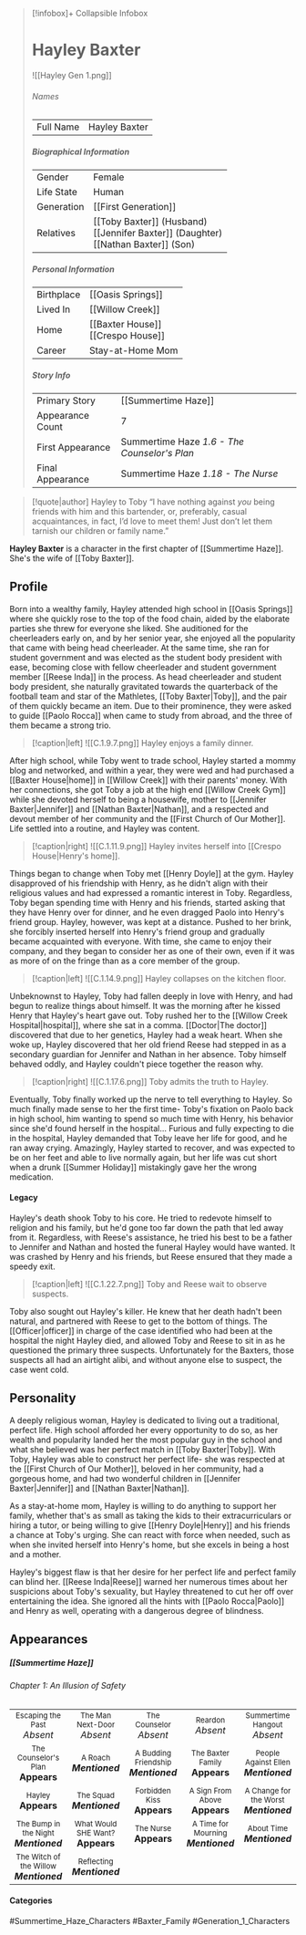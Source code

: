 > [!infobox]+ Collapsible Infobox
> # Hayley Baxter
> ![[Hayley Gen 1.png]] 
> ###### Names 
> |  |  | 
> | ---- | ---- | 
> | Full Name | Hayley Baxter | 
>
> ##### Biographical Information
> |  |  | 
> | ---- | ---- | 
> | Gender | Female | 
> | Life State | Human |
> | Generation | [[First Generation]] |
> | Relatives | [[Toby Baxter]] (Husband)<br>[[Jennifer Baxter]] (Daughter)<br>[[Nathan Baxter]] (Son)
> 
> ##### Personal Information
> |  |  | 
> | ---- | ---- | 
> | Birthplace |[[Oasis Springs]]| 
> | Lived In |[[Willow Creek]]| 
> | Home |[[Baxter House]]<br>[[Crespo House]]| 
> | Career | Stay-at-Home Mom | 
> 
> ##### Story Info
> |  |  | 
> | ---- | ---- | 
> | Primary Story | [[Summertime Haze]] | 
> | Appearance Count | 7 | 
> | First Appearance | Summertime Haze *1.6 - The Counselor's Plan*
> | Final Appearance | Summertime Haze *1.18 - The Nurse*

> [!quote|author] Hayley to Toby
> “I have nothing against *you* being friends with him and this bartender, or, preferably, casual acquaintances, in fact, I’d love to meet them! Just don’t let them tarnish our children or family name.”

**Hayley Baxter** is a character in the first chapter of [[Summertime Haze]]. She's the wife of [[Toby Baxter]].

## Profile
Born into a wealthy family, Hayley attended high school in [[Oasis Springs]] where she quickly rose to the top of the food chain, aided by the elaborate parties she threw for everyone she liked. She auditioned for the cheerleaders early on, and by her senior year, she enjoyed all the popularity that came with being head cheerleader. At the same time, she ran for student government and was elected as the student body president with ease, becoming close with fellow cheerleader and student government member [[Reese Inda]] in the process. As head cheerleader and student body president, she naturally gravitated towards the quarterback of the football team and star of the Mathletes, [[Toby Baxter|Toby]], and the pair of them quickly became an item. Due to their prominence, they were asked to guide [[Paolo Rocca]] when came to study from abroad, and the three of them became a strong trio.

> [!caption|left]
> ![[C.1.9.7.png]] 
> Hayley enjoys a family dinner.

After high school, while Toby went to trade school, Hayley started a mommy blog and networked, and within a year, they were wed and had purchased a [[Baxter House|home]] in [[Willow Creek]] with their parents' money. With her connections, she got Toby a job at the high end [[Willow Creek Gym]] while she devoted herself to being a housewife, mother to [[Jennifer Baxter|Jennifer]] and [[Nathan Baxter|Nathan]], and a respected and devout member of her community and the [[First Church of Our Mother]]. Life settled into a routine, and Hayley was content.

> [!caption|right]
> ![[C.1.11.9.png]] 
> Hayley invites herself into [[Crespo House|Henry's home]].

Things began to change when Toby met [[Henry Doyle]] at the gym. Hayley disapproved of his friendship with Henry, as he didn't align with their religious values and had expressed a romantic interest in Toby. Regardless, Toby began spending time with Henry and his friends, started asking that they have Henry over for dinner, and he even dragged Paolo into Henry's friend group. Hayley, however, was kept at a distance. Pushed to her brink, she forcibly inserted herself into Henry's friend group and gradually became acquainted with everyone. With time, she came to enjoy their company, and they began to consider her as one of their own, even if it was as more of on the fringe than as a core member of the group.

> [!caption|left]
> ![[C.1.14.9.png]] 
> Hayley collapses on the kitchen floor.

Unbeknownst to Hayley, Toby had fallen deeply in love with Henry, and had begun to realize things about himself. It was the morning after he kissed Henry that Hayley's heart gave out. Toby rushed her to the [[Willow Creek Hospital|hospital]], where she sat in a comma. [[Doctor|The doctor]] discovered that due to her genetics, Hayley had a weak heart. When she woke up, Hayley discovered that her old friend Reese had stepped in as a secondary guardian for Jennifer and Nathan in her absence. Toby himself behaved oddly, and Hayley couldn't piece together the reason why.

> [!caption|right]
> ![[C.1.17.6.png]] 
> Toby admits the truth to Hayley.

Eventually, Toby finally worked up the nerve to tell everything to Hayley. So much finally made sense to her the first time- Toby's fixation on Paolo back in high school, him wanting to spend so much time with Henry, his behavior since she'd found herself in the hospital... Furious and fully expecting to die in the hospital, Hayley demanded that Toby leave her life for good, and he ran away crying. Amazingly, Hayley started to recover, and was expected to be on her feet and able to live normally again, but her life was cut short when a drunk [[Summer Holiday]] mistakingly gave her the wrong medication.

#### Legacy
Hayley's death shook Toby to his core. He tried to redevote himself to religion and his family, but he'd gone too far down the path that led away from it. Regardless, with Reese's assistance, he tried his best to be a father to Jennifer and Nathan and hosted the funeral Hayley would have wanted. It was crashed by Henry and his friends, but Reese ensured that they made a speedy exit.

> [!caption|left]
> ![[C.1.22.7.png]] 
> Toby and Reese wait to observe suspects.

Toby also sought out Hayley's killer. He knew that her death hadn't been natural, and partnered with Reese to get to the bottom of things. The [[Officer|officer]] in charge of the case identified who had been at the hospital the night Hayley died, and allowed Toby and Reese to sit in as he questioned the primary three suspects. Unfortunately for the Baxters, those suspects all had an airtight alibi, and without anyone else to suspect, the case went cold.

## Personality
A deeply religious woman, Hayley is dedicated to living out a traditional, perfect life. High school afforded her every opportunity to do so, as her wealth and popularity landed her the most popular guy in the school and what she believed was her perfect match in [[Toby Baxter|Toby]]. With Toby, Hayley was able to construct her perfect life- she was respected at the [[First Church of Our Mother]], beloved in her community, had a gorgeous home, and had two wonderful children in [[Jennifer Baxter|Jennifer]] and [[Nathan Baxter|Nathan]].

As a stay-at-home mom, Hayley is willing to do anything to support her family, whether that's as small as taking the kids to their extracurriculars or hiring a tutor, or being willing to give [[Henry Doyle|Henry]] and his friends a chance at Toby's urging. She can react with force when needed, such as when she invited herself into Henry's home, but she excels in being a host and a mother.

Hayley's biggest flaw is that her desire for her perfect life and perfect family can blind her. [[Reese Inda|Reese]] warned her numerous times about her suspicions about Toby's sexuality, but Hayley threatened to cut her off over entertaining the idea. She ignored all the hints with [[Paolo Rocca|Paolo]] and Henry as well, operating with a dangerous degree of blindness.

## Appearances
##### [[Summertime Haze]]
###### Chapter 1: An Illusion of Safety

|                                                                              |                                                                       |                                                                           |                                                                          |                                                                             |
| ---------------------------------------------------------------------------- | --------------------------------------------------------------------- | ------------------------------------------------------------------------- | ------------------------------------------------------------------------ | --------------------------------------------------------------------------- |
| <center><font size=2>Escaping the Past<br><font size=3>*Absent*              | <center><font size=2>The Man Next-Door<br><font size=3>*Absent*       | <center><font size=2>The Counselor<br><font size=3>*Absent*               | <center><font size=2>Reardon<br><font size=3>*Absent*                    | <center><font size=2>Summertime Hangout<br><font size=3>*Absent*            |
| <center><font size=2>The Counselor's Plan<br><font size=3>**Appears**        | <center><font size=2>A Roach<br><font size=3>***Mentioned***          | <center><font size=2>A Budding Friendship<br><font size=3>***Mentioned*** | <center><font size=2>The Baxter Family<br><font size=3>**Appears**       | <center><font size=2>People Against Ellen<br><font size=3>***Mentioned***   |
| <center><font size=2>Hayley<br><font size=3>**Appears**                      | <center><font size=2>The Squad<br><font size=3>***Mentioned***        | <center><font size=2>Forbidden Kiss<br><font size=3>**Appears**           | <center><font size=2>A Sign From Above<br><font size=3>**Appears**       | <center><font size=2>A Change for the Worst<br><font size=3>***Mentioned*** |
| <center><font size=2>The Bump in the Night<br><font size=3>***Mentioned***   | <center><font size=2>What Would SHE Want?<br><font size=3>**Appears** | <center><font size=2>The Nurse<br><font size=3>**Appears**                | <center><font size=2>A Time for Mourning<br><font size=3>***Mentioned*** | <center><font size=2>About Time<br><font size=3>***Mentioned***             |
| <center><font size=2>The Witch of the Willow<br><font size=3>***Mentioned*** | <center><font size=2>Reflecting<br><font size=3>***Mentioned***       |                                                                           |                                                                          |                                                                             |
#### Categories
#Summertime_Haze_Characters #Baxter_Family #Generation_1_Characters